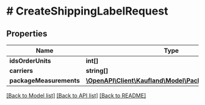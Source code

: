 # # CreateShippingLabelRequest

## Properties

Name | Type | Description | Notes
------------ | ------------- | ------------- | -------------
**idsOrderUnits** | **int[]** |  |
**carriers** | **string[]** |  |
**packageMeasurements** | [**\OpenAPI\Client\Kaufland\Model\PackageMeasurements**](PackageMeasurements.md) |  |

[[Back to Model list]](../../README.md#models) [[Back to API list]](../../README.md#endpoints) [[Back to README]](../../README.md)
